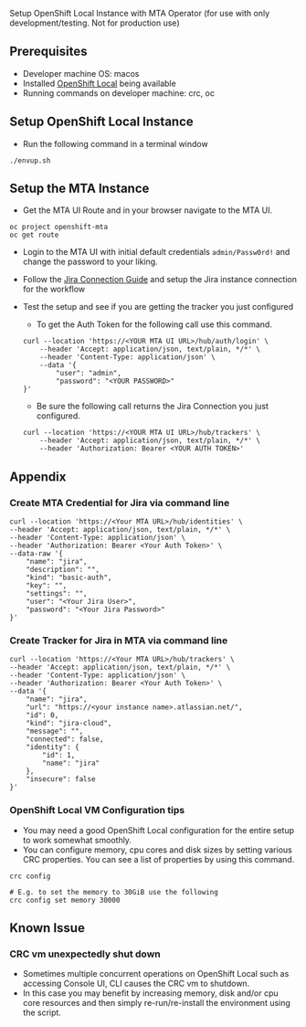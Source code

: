 Setup OpenShift Local Instance with MTA Operator (for use with only development/testing. Not for production use)

## Prerequisites
* Developer machine OS: macos
* Installed [OpenShift Local](https://console.redhat.com/openshift/create/local) being available
* Running commands on developer machine: crc, oc

## Setup OpenShift Local Instance
* Run the following command in a terminal window
```shell
./envup.sh
```

## Setup the MTA Instance
* Get the MTA UI Route and in your browser navigate to the MTA UI. 
```shell
oc project openshift-mta
oc get route
```

* Login to the MTA UI with initial default credentials `admin/Passw0rd!` and change the password to your liking.

* Follow the [Jira Connection Guide](https://access.redhat.com/documentation/en-us/migration_toolkit_for_applications/7.0/html/user_interface_guide/creating-configuring-jira-connection#doc-wrapper) and setup the Jira instance connection for the workflow

* Test the setup and see if you are getting the tracker you just configured
    * To get the Auth Token for the following call use this command.
    ```shell
    curl --location 'https://<YOUR MTA UI URL>/hub/auth/login' \
        --header 'Accept: application/json, text/plain, */*' \
        --header 'Content-Type: application/json' \
        --data '{
            "user": "admin",
            "password": "<YOUR PASSWORD>"
    }'
    ```

    * Be sure the following call returns the Jira Connection you just configured.
    ```shell
    curl --location 'https://<YOUR MTA UI URL>/hub/trackers' \
        --header 'Accept: application/json, text/plain, */*' \
        --header 'Authorization: Bearer <YOUR AUTH TOKEN>' 
    ```

## Appendix

### Create MTA Credential for Jira via command line
```shell
curl --location 'https://<Your MTA URL>/hub/identities' \
--header 'Accept: application/json, text/plain, */*' \
--header 'Content-Type: application/json' \
--header 'Authorization: Bearer <Your Auth Token>' \
--data-raw '{
    "name": "jira",
    "description": "",
    "kind": "basic-auth",
    "key": "",
    "settings": "",
    "user": "<Your Jira User>",
    "password": "<Your Jira Password>"
}'
```

### Create Tracker for Jira in MTA via command line
```shell
curl --location 'https://<Your MTA URL>/hub/trackers' \
--header 'Accept: application/json, text/plain, */*' \
--header 'Content-Type: application/json' \
--header 'Authorization: Bearer <Your Auth Token>' \
--data '{
    "name": "jira",
    "url": "https://<your instance name>.atlassian.net/",
    "id": 0,
    "kind": "jira-cloud",
    "message": "",
    "connected": false,
    "identity": {
        "id": 1,
        "name": "jira"
    },
    "insecure": false
}'
```

### OpenShift Local VM Configuration tips
* You may need a good OpenShift Local configuration for the entire setup to work somewhat smoothly.
* You can configure memory, cpu cores and disk sizes by setting various CRC properties. You can see a list of properties by using this command.
```shell
crc config

# E.g. to set the memory to 30GiB use the following
crc config set memory 30000
```

## Known Issue

### CRC vm unexpectedly shut down
* Sometimes multiple concurrent operations on OpenShift Local such as accessing Console UI, CLI causes the CRC vm to shutdown.
* In this case you may benefit by increasing memory, disk and/or cpu core resources and then simply re-run/re-install the environment using the script.
